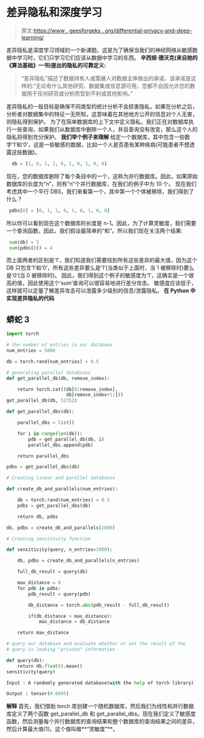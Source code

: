 # 差异隐私和深度学习

> 原文:[https://www . geesforgeks . org/differential-privacy-and-deep-learning/](https://www.geeksforgeeks.org/differential-privacy-and-deep-learning/)

差异隐私是深度学习领域的一个新课题。这是为了确保当我们的神经网络从敏感数据中学习时，它们只学习它们应该从数据中学习的东西。
**辛西娅·德沃克(来自她的《算法基础》一书)提出的隐私的可靠定义:**

> “差异隐私”描述了数据持有人或策展人对数据主体做出的承诺，该承诺是这样的:“无论有什么其他研究、数据集或信息源可用，您都不会因允许您的数据用于任何研究或分析而受到不利或其他影响。”

差异隐私的一般目标是确保不同类型的统计分析不会损害隐私，如果在分析之后，分析者对数据集中的特征一无所知，这意味着在其他地方公开的信息对个人无害，则隐私得到保护。
为了在简单数据库的上下文中定义隐私，我们正在对数据库执行一些查询，如果我们从数据库中删除一个人，并且查询没有改变，那么这个人的隐私将得到充分保护。
**我们举个例子来理解**
给定一个数据库，其中包含一些数字‘1’和‘0’，这是一些敏感的数据，比如一个人是否患有某种疾病(可能患者不想透露这些数据)。

```py
  db = [1, 0, 1, 1, 0, 1, 0, 1, 0, 0]
```

现在，您的数据库删除了每个条目中的一个，这称为并行数据库。因此，如果原始数据库的长度为“n”，则有“n”个并行数据库，在我们的例子中为 10 个。
现在我们考虑其中一个平行 DBS，我们来看第一个，其中第一个个体被移除，我们得到了什么？

```py
 pdbs[0] = [0, 1, 1, 0, 1, 0, 1, 0, 0]
```

所以你可以看到现在这个数据库的长度是 n-1。因此，为了计算灵敏度，我们需要一个查询函数，因此，我们假设最简单的“和”。所以我们现在关注两个结果:

```py
 sum(db) = 5
 sum(pdbs[0]) = 4
```

而上面两者的区别是‘1’，我们知道我们需要找到所有这些差异的最大值，因为这个 DB 只包含‘1’和‘0’，所有这些差异要么是‘1’(当类似于上面时，当 1 被移除时)要么是‘0’(当 0 被移除时)。
因此，我们得到这个例子的敏感度为‘1’，这确实是一个很高的值，因此使用这个‘sum’查询可以很容易地进行差分攻击。
敏感度应该低于，这样就可以定量了解差异攻击可以泄露多少级别的信息/泄露隐私。
**在 Python 中实现差异隐私的代码**

## 蟒蛇 3

```py
import torch

# the number of entries in our database
num_entries = 5000

db = torch.rand(num_entries) > 0.5

# generating parallel databases
def get_parallel_db(db, remove_index):

    return torch.cat((db[0:remove_index],
                      db[remove_index+1:]))
get_parallel_db(db, 52352)

def get_parallel_dbs(db):

    parallel_dbs = list()

    for i in range(len(db)):
        pdb = get_parallel_db(db, i)
        parallel_dbs.append(pdb)

    return parallel_dbs

pdbs = get_parallel_dbs(db)

# Creating linear and parallel databases

def create_db_and_parallels(num_entries):

    db = torch.rand(num_entries) > 0.5
    pdbs = get_parallel_dbs(db)

    return db, pdbs

db, pdbs = create_db_and_parallels(2000)

# Creating sensitivity function

def sensitivity(query, n_entries=1000):

    db, pdbs = create_db_and_parallels(n_entries)

    full_db_result = query(db)

    max_distance = 0
    for pdb in pdbs:
        pdb_result = query(pdb)

        db_distance = torch.abs(pdb_result - full_db_result)

        if(db_distance > max_distance):
            max_distance = db_distance

    return max_distance

# query our database and evaluate whether or not the result of the
# query is leaking "private" information

def query(db):
    return db.float().mean()
sensitivity(query)
```

```py
Input : A randomly generated database(with the help of torch library) 
```

```py
Output : tensor(0.0005)
```

**解释**
首先，我们借助 torch 库创建一个随机数据库，然后我们为线性和并行数据库定义了两个函数 get_parallel_db 和 get_parallel_dbs。现在我们定义了敏感度函数，然后测量每个并行数据库的查询结果和整个数据库的查询结果之间的差异，然后计算最大值(1)。这个值叫做**“灵敏度”**。